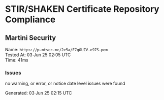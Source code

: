 # STIR/SHAKEN Certificate Repository Compliance

## Martini Security

Name: `https://p.mtsec.me/2e5a/F7gOUZV-o97S.pem`\
Tested At: 03 Jun 25 02:05 UTC\
Time: 41ms

### Issues

no warning, or error, or notice date level issues were found

Generated: 03 Jun 25 02:15 UTC